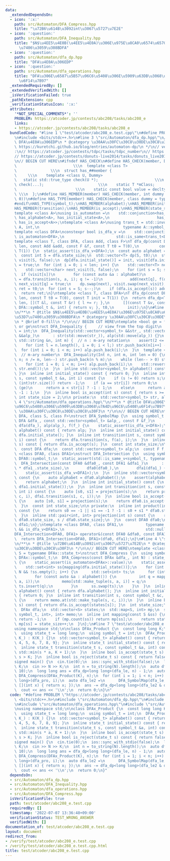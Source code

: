 ```yaml
---
data:
  _extendedDependsOn:
  - icon: ':x:'
    path: src/Automaton/DFA_Compress.hpp
    title: "\u72B6\u614B\u3092int\u3067\u5727\u7E2E"
  - icon: ':question:'
    path: src/Automaton/DFA_Inequality.hpp
    title: "$N$\u4EE5\u4E0B(\u4EE5\u4E0A)\u306E\u975E\u8CA0\u6574\u6570\u3092\u53D7\
      \u7406\u3059\u308BDFA"
  - icon: ':question:'
    path: src/Automaton/dfa_dp.hpp
    title: "DFA\u4E0A\u306EDP"
  - icon: ':question:'
    path: src/Automaton/dfa_operations.hpp
    title: "DFA\u306E\u6587\u5B57\u96C6\u5408\u306E\u5909\u63DB\u3068\u7A4D\u96C6\u5408\
      \u6F14\u7B97"
  _extendedRequiredBy: []
  _extendedVerifiedWith: []
  _isVerificationFailed: true
  _pathExtension: cpp
  _verificationStatusIcon: ':x:'
  attributes:
    '*NOT_SPECIAL_COMMENTS*': ''
    PROBLEM: https://atcoder.jp/contests/abc208/tasks/abc208_e
    links:
    - https://atcoder.jp/contests/abc208/tasks/abc208_e
  bundledCode: "#line 1 \"test/atcoder/abc208_e.test.cpp\"\n#define PROBLEM \"https://atcoder.jp/contests/abc208/tasks/abc208_e\"\
    \n#include <bits/stdc++.h>\n#line 3 \"src/Automaton/dfa_dp.hpp\"\n/**\n * @title\
    \ DFA\u4E0A\u306EDP\n * @category \u30AA\u30FC\u30C8\u30DE\u30C8\u30F3\n * @see\
    \ https://kuretchi.github.io/blog/entries/automaton-dp/\n */\n// verify\u7528\
    :\n// https://atcoder.jp/contests/tdpc/tasks/tdpc_number\n// https://atcoder.jp/contests/abc029/tasks/abc029_d\n\
    // https://atcoder.jp/contests/donuts-live2014/tasks/donuts_live2014_2\n// https://atcoder.jp/contests/joi2012yo/tasks/joi2012yo_f\n\
    \n// BEGIN CUT HERE\n#ifndef HAS_CHECK\n#define HAS_CHECK(member, Dummy)     \
    \                         \\\n  template <class T>                           \
    \               \\\n  struct has_##member {                                  \
    \     \\\n    template <class U, Dummy>                                 \\\n \
    \   static std::true_type check(U *);                         \\\n    static std::false_type\
    \ check(...);                        \\\n    static T *mClass;               \
    \                          \\\n    static const bool value = decltype(check(mClass))::value;\
    \ \\\n  };\n#define HAS_MEMBER(member) HAS_CHECK(member, int dummy = (&U::member,\
    \ 0))\n#define HAS_TYPE(member) HAS_CHECK(member, class dummy = typename U::member)\n\
    #endif\nHAS_TYPE(symbol_t);\nHAS_MEMBER(alphabet);\nHAS_MEMBER(initial_state);\n\
    HAS_MEMBER(transition);\nHAS_MEMBER(is_accept);\nHAS_MEMBER(state_size);\nHAS_MEMBER(eps_transition);\n\
    template <class A>\nusing is_automaton =\n    std::conjunction<has_symbol_t<A>,\
    \ has_alphabet<A>, has_initial_state<A>,\n                     has_transition<A>,\
    \ has_is_accept<A>>;\ntemplate <class A>\nusing trans_t = std::invoke_result_t<decltype(&A::transition),\
    \ A, int,\n                                     typename A::symbol_t, int>;\n\
    template <class DFA>\nconstexpr bool is_dfa_v =\n    std::conjunction_v<has_state_size<DFA>,\
    \ is_automaton<DFA>,\n                       std::is_same<trans_t<DFA>, int>>;\n\
    template <class T, class DFA, class Add, class F>\nT dfa_dp(const DFA &dfa, int\
    \ len, const Add &add, const F &f, const T t0 = T(0),\n         const T init =\
    \ T(1)) {\n  static_assert(is_dfa_v<DFA>);\n  const auto alphabet = dfa.alphabet();\n\
    \  const int S = dfa.state_size;\n  std::vector<T> dp(S, t0);\n  std::vector<char>\
    \ visit(S, false);\n  dp[dfa.initial_state()] = init, visit[dfa.initial_state()]\
    \ = true;\n  for (int i = 0; i < len; i++) {\n    std::vector<T> next(S, t0);\n\
    \    std::vector<char> next_visit(S, false);\n    for (int s = S; s--;)\n    \
    \  if (visit[s])\n        for (const auto &a : alphabet)\n          if (int q\
    \ = dfa.transition(s, a, i); q != -1)\n            add(next[q], f(dp[s], a, i)),\
    \ next_visit[q] = true;\n    dp.swap(next), visit.swap(next_visit);\n  }\n  T\
    \ ret = t0;\n  for (int s = S; s--;)\n    if (dfa.is_accept(s)) add(ret, dp[s]);\n\
    \  return ret;\n}\ntemplate <class T, class DFA>\nT dfa_dp(const DFA &dfa, int\
    \ len, const T t0 = T(0), const T init = T(1)) {\n  return dfa_dp<T>(\n      dfa,\
    \ len, [](T &l, const T &r) { l += r; },\n      [](const T &v, const typename\
    \ DFA::symbol_t &, int) { return v; }, t0,\n      init);\n}\n#line 4 \"src/Automaton/DFA_Inequality.hpp\"\
    \n/**\n * @title $N$\u4EE5\u4E0B(\u4EE5\u4E0A)\u306E\u975E\u8CA0\u6574\u6570\u3092\
    \u53D7\u7406\u3059\u308BDFA\n * @category \u30AA\u30FC\u30C8\u30DE\u30C8\u30F3\
    \n * @brief 0-fill\n */\n\n// BEGIN CUT HERE\ntemplate <bool ge = false>  // le\
    \ or ge\nstruct DFA_Inequality {     // view from the top digit\n  using symbol_t\
    \ = int;\n  DFA_Inequality(std::vector<symbol_t> &&str_, std::vector<symbol_t>\
    \ &&alp_)\n      : str(std::move(str_)), alp(std::move(alp_)) {}\n  DFA_Inequality(const\
    \ std::string &n, int m) {  // n : m-ary notation\n    assert(2 <= m && m <= 10);\n\
    \    for (int l = n.length(), i = 0; i < l;) str.push_back(n[i++] - '0');\n  \
    \  for (int i = 0; i < m; i++) alp.push_back(i);\n  }\n  template <class Int>\
    \  // m-ary number\n  DFA_Inequality(Int n, int m, int len = 0) {\n    for (;\
    \ n; n /= m, len--) str.push_back(n % m);\n    while (len-- > 0) str.push_back(0);\n\
    \    for (int i = 0; i < m; i++) alp.push_back(i);\n    std::reverse(str.begin(),\
    \ str.end());\n  }\n  inline std::vector<symbol_t> alphabet() const { return alp;\
    \ }\n  inline int initial_state() const { return 0; }\n  inline int transition(int\
    \ s, const symbol_t &a, int i) const {\n    if (s != 0) return s;\n    if (i >=\
    \ (int)str.size()) return -1;\n    if (a == str[i]) return 0;\n    if constexpr\
    \ (ge)\n      return a < str[i] ? -1 : 1;\n    else\n      return a > str[i] ?\
    \ -1 : 1;\n  }\n  inline bool is_accept(int s) const { return s >= 0; }\n  const\
    \ int state_size = 2;\n\n private:\n  std::vector<symbol_t> str, alp;\n};\n#line\
    \ 4 \"src/Automaton/dfa_operations.hpp\"\n/**\n * @title DFA\u306E\u6587\u5B57\
    \u96C6\u5408\u306E\u5909\u63DB\u3068\u7A4D\u96C6\u5408\u6F14\u7B97\n * @category\
    \ \u30AA\u30FC\u30C8\u30DE\u30C8\u30F3\n */\n\n// BEGIN CUT HERE\ntemplate <class\
    \ DFA, class S, class F>\nstruct DFA_SymbolMap {\n  using symbol_t = S;\n  DFA_SymbolMap(const\
    \ DFA &dfa_, const std::vector<symbol_t> &alp_, const F &f_)\n      : state_size(dfa_.state_size),\
    \ dfa(dfa_), alp(alp_), f(f_) {\n    static_assert(is_dfa_v<DFA>);\n  }\n  std::vector<symbol_t>\
    \ alphabet() const { return alp; }\n  inline int initial_state() const { return\
    \ dfa.initial_state(); }\n  inline int transition(int s, const symbol_t &a, int\
    \ i) const {\n    return dfa.transition(s, f(a), i);\n  }\n  inline bool is_accept(int\
    \ s) const { return dfa.is_accept(s); }\n  const int state_size;\n\n private:\n\
    \  const DFA dfa;\n  const std::vector<symbol_t> alp;\n  const F f;\n};\n\ntemplate\
    \ <class DFA0, class DFA1>\nstruct DFA_Intersection {\n  using symbol_t = typename\
    \ DFA0::symbol_t;\n  static_assert(std::is_same_v<symbol_t, typename DFA1::symbol_t>);\n\
    \  DFA_Intersection(const DFA0 &dfa0_, const DFA1 &dfa1_)\n      : state_size(dfa0_.state_size\
    \ * dfa1_.state_size),\n        dfa0(dfa0_),\n        dfa1(dfa1_) {\n    static_assert(is_dfa_v<DFA0>);\n\
    \    static_assert(is_dfa_v<DFA1>);\n  }\n  inline std::vector<symbol_t> alphabet()\
    \ const {\n    auto alphabet = dfa0.alphabet();\n    assert(alphabet == dfa1.alphabet());\n\
    \    return alphabet;\n  }\n  inline int initial_state() const {\n    return product(dfa0.initial_state(),\
    \ dfa1.initial_state());\n  }\n  inline int transition(int s, const symbol_t &c,\
    \ int i) const {\n    auto [s0, s1] = projection(s);\n    return product(dfa0.transition(s0,\
    \ c, i), dfa1.transition(s1, c, i));\n  }\n  inline bool is_accept(int s) const\
    \ {\n    auto [s0, s1] = projection(s);\n    return dfa0.is_accept(s0) && dfa1.is_accept(s1);\n\
    \  }\n  const int state_size;\n\n private:\n  inline int product(int s0, int s1)\
    \ const {\n    return s0 == -1 || s1 == -1 ? -1 : s0 + s1 * dfa0.state_size;\n\
    \  }\n  inline std::pair<int, int> projection(int s) const {\n    return {s %\
    \ dfa0.state_size, s / dfa0.state_size};\n  }\n  const DFA0 dfa0;\n  const DFA1\
    \ dfa1;\n};\ntemplate <class DFA0, class DFA1,\n          typename std::enable_if_t<is_dfa_v<DFA0>\
    \ && is_dfa_v<DFA1>,\n                                    std::nullptr_t> = nullptr>\n\
    DFA_Intersection<DFA0, DFA1> operator&(const DFA0 &dfa0, const DFA1 &dfa1) {\n\
    \  return DFA_Intersection<DFA0, DFA1>(dfa0, dfa1);\n}\n#line 4 \"src/Automaton/DFA_Compress.hpp\"\
    \n/**\n * @title \u72B6\u614B\u3092int\u3067\u5727\u7E2E\n * @category \u30AA\u30FC\
    \u30C8\u30DE\u30C8\u30F3\n */\n\n// BEGIN CUT HERE\ntemplate <class DFAx, class\
    \ S = typename DFAx::state_t>\nstruct DFA_Compress {\n  using symbol_t = typename\
    \ DFAx::symbol_t;\n  DFA_Compress(const DFAx &dfa_, int N) : state_size(0), dfa(dfa_)\
    \ {\n    static_assert(is_automaton<DFAx>::value);\n    static_assert(has_is_reject<DFAx>::value);\n\
    \    std::set<int> ss{mapping(dfa.initial_state())};\n    for (int i = 0; i <\
    \ N && !ss.empty(); i++) {\n      std::set<int> ts;\n      for (int s : ss)\n\
    \        for (const auto &a : alphabet()) {\n          int q = mapping(dfa.transition(states[s],\
    \ a, i));\n          memo[std::make_tuple(s, a, i)] = q;\n          if (q != -1)\
    \ ts.insert(q);\n        }\n      ss.swap(ts);\n    }\n  }\n  inline std::vector<symbol_t>\
    \ alphabet() const { return dfa.alphabet(); }\n  inline int initial_state() const\
    \ { return 0; }\n  inline int transition(int s, const symbol_t &c, int i) const\
    \ {\n    return memo.at(std::make_tuple(s, c, i));\n  }\n  inline bool is_accept(int\
    \ s) const { return dfa.is_accept(states[s]); }\n  int state_size;\n\n private:\n\
    \  DFAx dfa;\n  std::vector<S> states;\n  std::map<S, int> mp;\n  std::map<std::tuple<int,\
    \ symbol_t, int>, int> memo;\n  inline int mapping(const S &ss) {\n    if (dfa.is_reject(ss))\
    \ return -1;\n    if (mp.count(ss)) return mp[ss];\n    return states.push_back(ss),\
    \ mp[ss] = state_size++;\n  }\n};\n#line 7 \"test/atcoder/abc208_e.test.cpp\"\n\
    using namespace std;\n\nclass DFAx_Product {\n  const long long K;\n\n public:\n\
    \  using state_t = long long;\n  using symbol_t = int;\n  DFAx_Product(long long\
    \ K_) : K(K_) {}\n  std::vector<symbol_t> alphabet() const { return {1, 2, 3,\
    \ 4, 5, 6, 7, 8, 9}; }\n  inline state_t initial_state() const { return 1; }\n\
    \  inline state_t transition(state_t s, const symbol_t &a, int) const {\n    return\
    \ std::min(s * a, K + 1);\n  }\n  inline bool is_accept(state_t s) const { return\
    \ s > K; }\n  inline bool is_reject(state_t s) const { return false; }\n};\n\n\
    signed main() {\n  cin.tie(0);\n  ios::sync_with_stdio(false);\n  long long N,\
    \ K;\n  cin >> N >> K;\n  int n = to_string(N).length();\n  auto dfa_le = DFA_Inequality(N,\
    \ 10);\n  long long ans = dfa_dp<long long>(dfa_le, n) - 1;\n  auto dfa_pro =\
    \ DFA_Compress(DFAx_Product(K), n);\n  for (int i = 1; i < n; i++) ans -= dfa_dp<long\
    \ long>(dfa_pro, i);\n  auto dfa_le2 =\n      DFA_SymbolMap(dfa_le, dfa_pro.alphabet(),\
    \ [](int x) { return x; });\n  ans -= dfa_dp<long long>(dfa_le2 & dfa_pro, n);\n\
    \  cout << ans << '\\n';\n  return 0;\n}\n"
  code: "#define PROBLEM \"https://atcoder.jp/contests/abc208/tasks/abc208_e\"\n#include\
    \ <bits/stdc++.h>\n#include \"src/Automaton/dfa_dp.hpp\"\n#include \"src/Automaton/DFA_Inequality.hpp\"\
    \n#include \"src/Automaton/dfa_operations.hpp\"\n#include \"src/Automaton/DFA_Compress.hpp\"\
    \nusing namespace std;\n\nclass DFAx_Product {\n  const long long K;\n\n public:\n\
    \  using state_t = long long;\n  using symbol_t = int;\n  DFAx_Product(long long\
    \ K_) : K(K_) {}\n  std::vector<symbol_t> alphabet() const { return {1, 2, 3,\
    \ 4, 5, 6, 7, 8, 9}; }\n  inline state_t initial_state() const { return 1; }\n\
    \  inline state_t transition(state_t s, const symbol_t &a, int) const {\n    return\
    \ std::min(s * a, K + 1);\n  }\n  inline bool is_accept(state_t s) const { return\
    \ s > K; }\n  inline bool is_reject(state_t s) const { return false; }\n};\n\n\
    signed main() {\n  cin.tie(0);\n  ios::sync_with_stdio(false);\n  long long N,\
    \ K;\n  cin >> N >> K;\n  int n = to_string(N).length();\n  auto dfa_le = DFA_Inequality(N,\
    \ 10);\n  long long ans = dfa_dp<long long>(dfa_le, n) - 1;\n  auto dfa_pro =\
    \ DFA_Compress(DFAx_Product(K), n);\n  for (int i = 1; i < n; i++) ans -= dfa_dp<long\
    \ long>(dfa_pro, i);\n  auto dfa_le2 =\n      DFA_SymbolMap(dfa_le, dfa_pro.alphabet(),\
    \ [](int x) { return x; });\n  ans -= dfa_dp<long long>(dfa_le2 & dfa_pro, n);\n\
    \  cout << ans << '\\n';\n  return 0;\n}"
  dependsOn:
  - src/Automaton/dfa_dp.hpp
  - src/Automaton/DFA_Inequality.hpp
  - src/Automaton/dfa_operations.hpp
  - src/Automaton/DFA_Compress.hpp
  isVerificationFile: true
  path: test/atcoder/abc208_e.test.cpp
  requiredBy: []
  timestamp: '2022-07-07 13:36:48+09:00'
  verificationStatus: TEST_WRONG_ANSWER
  verifiedWith: []
documentation_of: test/atcoder/abc208_e.test.cpp
layout: document
redirect_from:
- /verify/test/atcoder/abc208_e.test.cpp
- /verify/test/atcoder/abc208_e.test.cpp.html
title: test/atcoder/abc208_e.test.cpp
---
```

